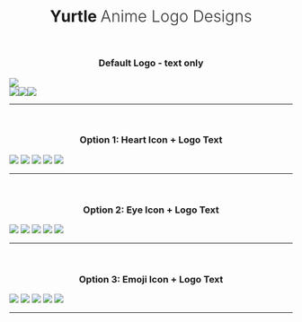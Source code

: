 <header style="align-items: center;">
  <h1 style="text-align: center">
    Yurtle
    <span style="font-weight: 300; color: #333">Anime Logo Designs</span>
  </h1>
</header>

<main>
<div style="width: 100%;">
   <h3 style="text-align: center;">Default Logo - text only</h3>
    <img src="./assets/profile.png" />
  </div>
<div class="all-logos style="width: 100%;">
  <div class="container" style="display: flex;">
    <div class="options1">
        <img src="./assets/eye/cover.png" />
      </div>
      <div class="options2">
        <img src="./assets/emoji/cover.png" />
      </div>
      <div class="options3">
        <img src="./assets/heart/cover.png" />
      </div>
  </div>
</div>

<hr /> <br />

<div class="heart">
  <h3 style="text-align: center;">Option 1: Heart Icon + Logo Text
  </h3>
  <img src="./assets/heart/cover.png" />

  <img src="./assets/heart/screenshot-01_website.png" />
  <img src="./assets/heart/screenshot-02_shirt.png" />
  <img src="./assets/heart/screenshot-03_appstore.png" />
  <img src="./assets/heart/screenshot-04_cards.png" />
</div>

<hr style="border-bottom: 1px black;" /><br />

<div class="eye">
  <h3 style="text-align: center;">Option 2: Eye Icon + Logo Text
  </h3>
  <img src="./assets/eye/cover.png" />

  <img src="./assets/eye/screenshot-01_website.png" />
  <img src="./assets/eye/screenshot-02_shirt.png" />
  <img src="./assets/eye/screenshot-03_appstore.png" />
  <img src="./assets/eye/screenshot-04_cards.png" />
</div>

<hr style="border-bottom: 1px black;" /><br />

<div class="eye" style="align-items: center">
  <h3 style="text-align: center;">Option 3: Emoji Icon + Logo Text
  </h3>
  <img src="./assets/emoji/cover.png" />

  <img src="./assets/emoji/screenshot-01_website.png" />
  <img src="./assets/emoji/screenshot-02_shirt.png" />
  <img src="./assets/emoji/screenshot-03_appstore.png" />
  <img src="./assets/emoji/screenshot-04_cards.png" />
</div>
<hr style="border-bottom: 1px black;" /><br />
</main>
